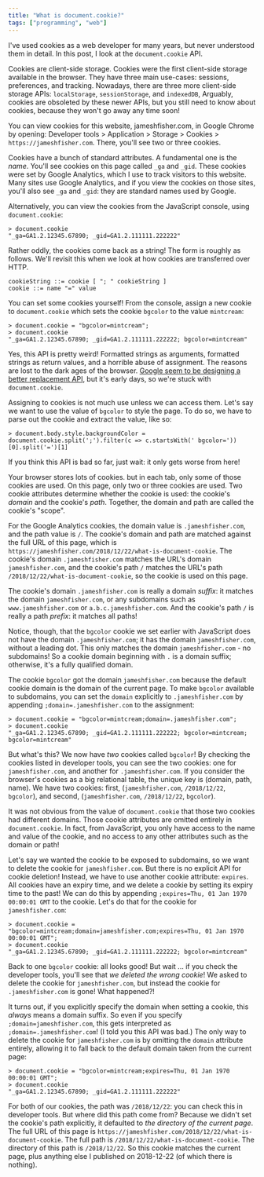 ```yaml
---
title: "What is document.cookie?"
tags: ["programming", "web"]
---
```


I've used cookies as a web developer for many years,
but never understood them in detail.
In this post, I look at the `document.cookie` API.

Cookies are client-side storage.
Cookies were the first client-side storage available in the browser.
They have three main use-cases:
sessions, preferences, and tracking.
Nowadays, there are three more client-side storage APIs:
`localStorage`, `sessionStorage`, and `indexedDB`,
Arguably, cookies are obsoleted by these newer APIs,
but you still need to know about cookies,
because they won't go away any time soon!

You can view cookies for this website, jameshfisher.com, in Google Chrome by opening:
Developer tools > Application > Storage > Cookies > `https://jameshfisher.com`.
There, you'll see two or three cookies.

Cookies have a bunch of standard attributes.
A fundamental one is the _name_.
You'll see cookies on this page called `_ga` and `_gid`.
These cookies were set by Google Analytics,
which I use to track visitors to this website.
Many sites use Google Analytics,
and if you view the cookies on those sites,
you'll also see `_ga` and `_gid`:
they are standard names used by Google.

Alternatively, you can view the cookies from the JavaScript console,
using `document.cookie`:

```
> document.cookie
"_ga=GA1.2.12345.67890; _gid=GA1.2.111111.222222"
```

Rather oddly, the cookies come back as a string!
The form is roughly as follows.
We'll revisit this when we look at how cookies are transferred over HTTP.

```
cookieString ::= cookie [ "; " cookieString ]
cookie ::= name "=" value
```

You can set some cookies yourself!
From the console, assign a new cookie to `document.cookie`
which sets the cookie `bgcolor` to the value `mintcream`:

```
> document.cookie = "bgcolor=mintcream";
> document.cookie
"_ga=GA1.2.12345.67890; _gid=GA1.2.111111.222222; bgcolor=mintcream"
```

Yes, this API is pretty weird!
Formatted strings as arguments,
formatted strings as return values,
and a horrible abuse of assignment.
The reasons are lost to the dark ages of the browser.
[Google seem to be designing a better replacement API](https://developers.google.com/web/updates/2018/09/asynchronous-access-to-http-cookies),
but it's early days, so we're stuck with `document.cookie`.

Assigning to cookies is not much use unless we can access them.
Let's say we want to use the value of `bgcolor` to style the page.
To do so, we have to parse out the cookie and extract the value,
like so:

```
> document.body.style.backgroundColor = document.cookie.split(';').filter(c => c.startsWith(' bgcolor='))[0].split('=')[1]
```

If you think this API is bad so far, just wait:
it only gets worse from here!

Your browser stores lots of cookies.
but in each tab, only some of those cookies are used.
On this page, only two or three cookies are used.
Two cookie attributes determine whether the cookie is used:
the cookie's _domain_ and the cookie's _path_.
Together, the domain and path are called the cookie's "scope".

For the Google Analytics cookies,
the domain value is `.jameshfisher.com`,
and the path value is `/`.
The cookie's domain and path are matched against the full URL of this page,
which is `https://jameshfisher.com/2018/12/22/what-is-document-cookie`.
The cookie's domain `.jameshfisher.com` matches the URL's domain `jameshfisher.com`,
and the cookie's path `/` matches the URL's path `/2018/12/22/what-is-document-cookie`,
so the cookie is used on this page.

The cookie's domain `.jameshfisher.com` is really a domain _suffix_:
it matches the domain `jameshfisher.com`,
or any subdomains such as `www.jameshfisher.com`
or `a.b.c.jameshfisher.com`.
And the cookie's path `/` is really a path _prefix_:
it matches all paths!

Notice, though, that the `bgcolor` cookie we set earlier with JavaScript
does not have the domain `.jameshfisher.com`;
it has the domain `jameshfisher.com`, without a leading dot.
This only matches the domain `jameshfisher.com` - no subdomains!
So a cookie domain beginning with `.` is a domain suffix;
otherwise, it's a fully qualified domain.

The cookie `bgcolor` got the domain `jameshfisher.com`
because the default cookie domain is the domain of the current page.
To make `bgcolor` available to subdomains,
you can set the `domain` explicitly to `.jameshfisher.com`
by appending `;domain=.jameshfisher.com` to the assignment:

```
> document.cookie = "bgcolor=mintcream;domain=.jameshfisher.com";
> document.cookie
"_ga=GA1.2.12345.67890; _gid=GA1.2.111111.222222; bgcolor=mintcream; bgcolor=mintcream"
```

But what's this?
We now have _two_ cookies called `bgcolor`!
By checking the cookies listed in developer tools,
you can see the two cookies:
one for `jameshfisher.com`, and another for `.jameshfisher.com`.
If you consider the browser's cookies as a big relational table,
the unique key is (domain, path, name).
We have two cookies:
first, (`jameshfisher.com`, `/2018/12/22`, `bgcolor`),
and second, (`jameshfisher.com`, `/2018/12/22`, `bgcolor`).

It was not obvious from the value of `document.cookie` that those two cookies had different domains.
Those cookie attributes are omitted entirely in `document.cookie`.
In fact, from JavaScript, you only have access to the name and value of the cookie,
and no access to any other attributes such as the domain or path!

Let's say we wanted the cookie to be exposed to subdomains,
so we want to delete the cookie for `jameshfisher.com`.
But there is no explicit API for cookie deletion!
Instead, we have to use another cookie attribute: `expires`.
All cookies have an expiry time,
and we delete a cookie by setting its expiry time to the past!
We can do this by appending `;expires=Thu, 01 Jan 1970 00:00:01 GMT` to the cookie.
Let's do that for the cookie for `jameshfisher.com`:

```
> document.cookie = "bgcolor=mintcream;domain=jameshfisher.com;expires=Thu, 01 Jan 1970 00:00:01 GMT";
> document.cookie
"_ga=GA1.2.12345.67890; _gid=GA1.2.111111.222222; bgcolor=mintcream"
```

Back to one `bgcolor` cookie: all looks good!
But wait ... if you check the developer tools,
you'll see that _we deleted the wrong cookie_!
We asked to delete the cookie for `jameshfisher.com`,
but instead the cookie for `.jameshfisher.com` is gone!
What happened?!

It turns out,
if you explicitly specify the domain when setting a cookie,
this _always_ means a domain suffix.
So even if you specify `;domain=jameshfisher.com`,
this gets interpreted as `;domain=.jameshfisher.com`!
(I told you this API was bad.)
The only way to delete the cookie for `jameshfisher.com`
is by omitting the `domain` attribute entirely,
allowing it to fall back to the default domain taken from the current page:

```
> document.cookie = "bgcolor=mintcream;expires=Thu, 01 Jan 1970 00:00:01 GMT";
> document.cookie
"_ga=GA1.2.12345.67890; _gid=GA1.2.111111.222222"
```

For both of our cookies, the path was `/2018/12/22`:
you can check this in developer tools.
But where did this path come from?
Because we didn't set the cookie's path explicitly,
it defaulted to _the directory of the current page_.
The full URL of this page is `https://jameshfisher.com/2018/12/22/what-is-document-cookie`.
The full path is `/2018/12/22/what-is-document-cookie`.
The directory of this path is `/2018/12/22`.
So this cookie matches the current page,
plus anything else I published on 2018-12-22
(of which there is nothing).
